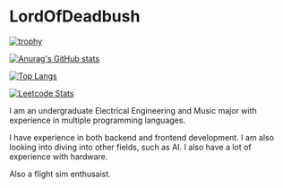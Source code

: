 # LordOfDeadbush

[![trophy](https://github-profile-trophy.vercel.app/?username=lordofdeadbush&theme=onedark)](https://github.com/ryo-ma/github-profile-trophy)


[![Anurag's GitHub stats](https://github-readme-stats.vercel.app/api?username=LordOfDeadbush&count_private=true&show_icons=true&theme=transparent)](https://github.com/anuraghazra/github-readme-stats)

[![Top Langs](https://github-readme-stats.vercel.app/api/top-langs/?username=LordOfDeadbush&langs_count=10&theme=transparent&layout=compact&count_private=true)](https://github.com/anuraghazra/github-readme-stats)

[![Leetcode Stats](https://leetcard.jacoblin.cool/LordOfDeadbush)](https://leetcode.com/LordOfDeadbush)


I am an undergraduate Electrical Engineering and Music major with experience in multiple programming languages.

I have experience in both backend and frontend development. I am also looking into diving into other fields, such as AI. I also have a lot of experience with hardware.

Also a flight sim enthusaist.


